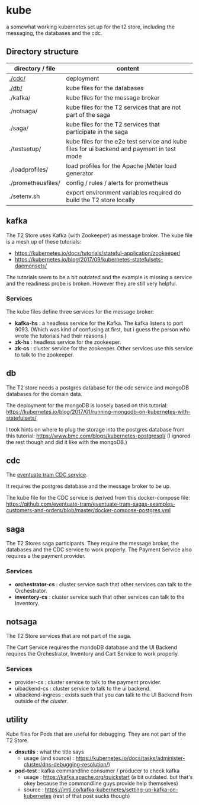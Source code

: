# kube
a somewhat working kubernetes set up for the t2 store, including the messaging, the databases and the cdc.

## Directory structure
| directory / file  | content |
| ----------------- | ------- |
| [./cdc/](cdc)     | deployment  | 
| [./db/](db)       | kube files for the databases |
| ./kafka/          | kube files for the message broker | 
| ./notsaga/        | kube files for the T2 services that are not part of the saga |  
| ./saga/           | kube files for the T2 services that participate in the saga |   
| ./testsetup/      | kube files for the e2e test service and kube files for ui backend and payment in test mode |
| ./loadprofiles/   | load profiles for the Apache jMeter load generator |   
| ./prometheusfiles/| config / rules / alerts for prometheus |   
| ./setenv.sh       | export environment variables required do build the T2 store locally |

## kafka
The T2 Store uses Kafka (with Zookeeper) as message broker.
The kube file is a mesh up of these tutorials:
* https://kubernetes.io/docs/tutorials/stateful-application/zookeeper/
* https://kubernetes.io/blog/2017/09/kubernetes-statefulsets-daemonsets/
    
The tutorials seem to be a bit outdated and the example is missing a service and the readiness probe is broken. 
However they are still very helpful.

### Services

The kube files define three services for the message broker:

* **kafka-hs** : a headless service for the Kafka. The kafka listens to port 9093. (Which was kind of confusing at first, but i guess the person who wrote the tutorials had their reasons.)
* **zk-hs** : headless service for the zookeeper. 
* **zk-cs** : cluster service for the zookeeper. Other services use this service to talk to the zookeeper.


## db  
The T2 store needs a postgres database for the cdc service and mongoDB databases for the domain data.

The deployment for the mongoDB is loosely based on this tutorial: https://kubernetes.io/blog/2017/01/running-mongodb-on-kubernetes-with-statefulsets/

I took hints on where to plug the storage into the postgres database from this tutorial: https://www.bmc.com/blogs/kubernetes-postgresql/
(I ignored the rest though and did it like with the mongoDB.)

## cdc  
The [eventuate tram CDC service](https://eventuate.io/docs/manual/eventuate-tram/latest/getting-started-eventuate-tram.html).

It requires the postgres database and the message broker to be up.

The kube file for the CDC service is derived from this docker-compose file: https://github.com/eventuate-tram/eventuate-tram-sagas-examples-customers-and-orders/blob/master/docker-compose-postgres.yml

## saga  
The T2 Stores saga participants. 
They require the message broker, the databases and the CDC service to work properly.
The Payment Service also requires a the payment provider.

### Services
- **orchestrator-cs** : cluster service such that other services can talk to the Orchestrator.
- **inventory-cs** : cluster service such that other services can talk to the Inventory.


## notsaga  
The T2 Store services that are not part of the saga.

The Cart Service requires the mondoDB database and the UI Backend requires the Orchestrator, Inventory and Cart Service to work properly.

### Services
*  provider-cs : cluster service to talk to the payment provider.
*  uibackend-cs : cluster service to talk to the ui backend.
*  uibackend-ingress : exists such that you can talk to the UI Backend from outside of _the cluster_.


## utility
Kube files for Pods that are useful for debugging.
They are not part of the T2 Store.
- **dnsutils** : what the title says 
    - usage (and source) : https://kubernetes.io/docs/tasks/administer-cluster/dns-debugging-resolution/)
- **pod-test** : kafka commandline consumer / producer to check kafka
    - usage : https://kafka.apache.org/quickstart (a bit outdated. but that's okey because the commondline guys provide help themselves)
    - source : https://imti.co/kafka-kubernetes/setting-up-kafka-on-kubernetes (rest of that post sucks though)